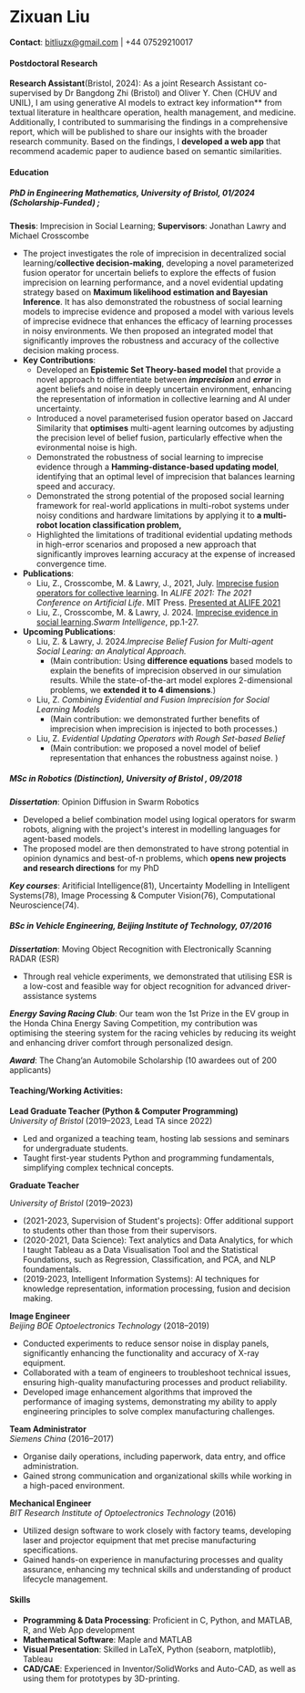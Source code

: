 # Zixuan Liu

**Contact**: [bitliuzx@gmail.com](mailto:bitliuzx@gmail.com) | +44 07529210017

#### Postdoctoral Research

**Research Assistant**(Bristol, 2024): As a joint Research Assistant co-supervised by Dr Bangdong Zhi (Bristol) and Oliver Y. Chen (CHUV and UNIL), I am using generative AI models to extract key information** from textual literature in healthcare operation, health management, and medicine. Additionally, I contributed to summarising the findings in a comprehensive report, which will be published to share our insights with the broader research community. Based on the findings, I **developed a web app** that recommend academic paper to audience based on semantic similarities.

#### Education

##### PhD in Engineering Mathematics, University of Bristol, 01/2024  (*Scholarship-Funded) ;*

**Thesis**: Imprecision in Social Learning; **Supervisors**: Jonathan Lawry and Michael Crosscombe

- The project investigates the role of imprecision in decentralized social learning/**collective decision-making**, developing a novel parameterized fusion operator for uncertain beliefs to explore the effects of fusion imprecision on learning performance, and a novel evidential updating strategy based on **Maximum likelihood estimation and Bayesian Inference**. It has also demonstrated the robustness of social learning models to imprecise evidence and proposed a model with various levels of imprecise evidnece that enhances the efficacy of learning processes in noisy environments. We then proposed an integrated model that significantly improves the robustness and accuracy of the collective decision making process.
- **Key Contributions**:
  - Developed an **Epistemic Set Theory-based model** that provide a novel approach to differentiate between ***imprecision*** and ***error*** in agent beliefs and noise in  deeply uncertain environment, enhancing the representation of information in collective learning and AI under uncertainty.
  - Introduced a novel parameterised fusion operator based on Jaccard Similarity that **optimises** multi-agent learning outcomes by adjusting the precision level of belief fusion, particularly effective when the evironmental noise is high.
  - Demonstrated the robustness of social learning to imprecise evidence through a **Hamming-distance-based updating model**, identifying that an optimal level of imprecision that balances learning speed and accuracy.
  - Demonstrated the strong potential of the proposed social learning framework for real-world applications in multi-robot systems under noisy conditions and hardware limitations by applying it to **a multi-robot location classification problem,** 
  - Highlighted the limitations of traditional evidential updating methods in high-error scenarios and proposed a new approach that significantly improves learning accuracy at the expense of increased convergence time.
- **Publications**:
  - Liu, Z., Crosscombe, M. & Lawry, J., 2021, July. [Imprecise fusion operators for collective learning](https://doi.org/10.1162/isal_a_00407). In *ALIFE 2021: The 2021 Conference on Artificial Life*. MIT Press. [Presented at ALIFE 2021](https://youtu.be/utbxqsin5a0?si=fY7DKUhJR3TfwBxT)
  - Liu, Z., Crosscombe, M. & Lawry, J. 2024. [Imprecise evidence in social learning](https://doi.org/10.1007/s11721-024-00238-7).*Swarm Intelligence*, pp.1-27.
- **Upcoming Publications**:
  - Liu, Z. & Lawry, J. 2024.*Imprecise Belief Fusion for Multi-agent Social Learing: an Analytical Approach.* 
    - (Main contribution: Using **difference equations** based models to explain the benefits of imprecision observed in our simulation results. While the state-of-the-art model explores 2-dimensional problems, we **extended it to 4 dimensions**.)
  - Liu, Z. *Combining Evidential and Fusion Imprecision for Social Learning Models* 
    - (Main contribution: we demonstrated further benefits of imprecision when imprecision is injected to both processes.)
  - Liu, Z. *Evidential Updating Operators with Rough Set-based Belief*
    - (Main contribution: we proposed a novel model of belief representation that enhances the robustness against noise. )

##### MSc in Robotics (*Distinction*), University of Bristol , 09/2018

***Dissertation***: Opinion Diffusion in Swarm Robotics

- Developed a belief combination model using logical operators for swarm robots, aligning with the project's interest in modelling languages for agent-based models. 
- The proposed model are then demonstrated to have strong potential in opinion dynamics and best-of-n problems, which **opens new projects and research directions** for my PhD

***Key courses***: Aritificial Intelligence(81), Uncertainty Modelling in Intelligent Systems(78), Image Processing & Computer Vision(76), Computational Neuroscience(74).

##### BSc in Vehicle Engineering, Beijing Institute of Technology, 07/2016

***Dissertation***: Moving Object Recognition with Electronically Scanning RADAR (ESR)

- Through real vehicle experiments, we demonstrated that utilising ESR is a low-cost and feasible way for object recognition for advanced driver-assistance systems

***Energy Saving Racing Club***:  Our team won the 1st Prize in the EV group in the Honda China Energy Saving Competition, my contribution was optimising the steering system for the racing vehicles by reducing its weight and enhancing driver comfort through personalized design.

***Award***: The Chang’an Automobile Scholarship (10 awardees out of 200 applicants)

#### Teaching/Working Activities:

**Lead Graduate Teacher (Python & Computer Programming)**  
*University of Bristol* (2019–2023, Lead TA since 2022)

- Led and organized a teaching team, hosting lab sessions and seminars for undergraduate students.
- Taught first-year students Python and programming fundamentals, simplifying complex technical concepts.

**Graduate Teacher**

*University of Bristol* (2019–2023)

- (2021-2023, Supervision of Student's projects): Offer additional support to students other than those from their supervisors.
- (2020-2021, Data Science): Text analytics and Data Analytics, for which I taught Tableau as a Data Visualisation Tool and the Statistical Foundations, such as Regression, Classification, and PCA, and NLP foundamentals.
- (2019-2023, Intelligent Information Systems): AI techniques for knowledge representation, information processing, fusion and decision making. 

**Image Engineer**  
*Beijing BOE Optoelectronics Technology* (2018–2019)  

- Conducted experiments to reduce sensor noise in display panels, significantly enhancing the functionality and accuracy of X-ray equipment.
- Collaborated with a team of engineers to troubleshoot technical issues, ensuring high-quality manufacturing processes and product reliability.
- Developed image enhancement algorithms that improved the performance of imaging systems, demonstrating my ability to apply engineering principles to solve complex manufacturing challenges.

**Team Administrator**  
*Siemens China* (2016–2017)  

- Organise daily operations, including paperwork, data entry, and office administration.
- Gained strong communication and organizational skills while working in a high-paced environment.

**Mechanical Engineer**  
*BIT Research Institute of Optoelectronics Technology* (2016)  

- Utilized design software to work closely with factory teams, developing laser and projector equipment that met precise manufacturing specifications.
- Gained hands-on experience in manufacturing processes and quality assurance, enhancing my technical skills and understanding of product lifecycle management.

#### Skills

- **Programming & Data Processing**: Proficient in C, Python, and MATLAB, R, and Web App development 
- **Mathematical Software**: Maple and MATLAB
- **Visual Presentation**: Skilled in LaTeX, Python (seaborn, matplotlib), Tableau
- **CAD/CAE**: Experienced in Inventor/SolidWorks and Auto-CAD, as well as using them for prototypes by 3D-printing.

